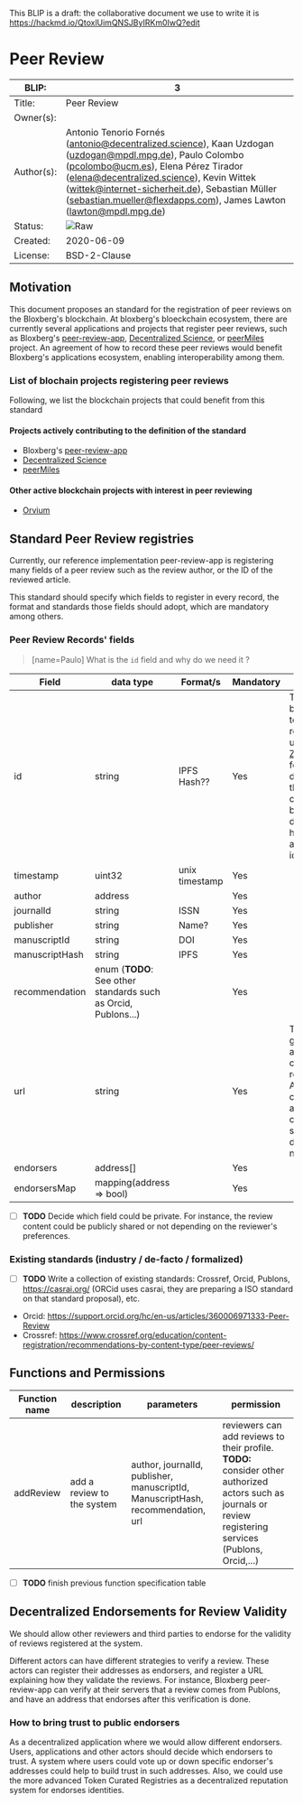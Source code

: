 This BLIP is a draft: the collaborative document we use to write it is https://hackmd.io/QtoxlUimQNSJByIRKm0IwQ?edit

# Peer Review

| BLIP:     | 3                                                        |
| -------- | ------------------------------------------------------------ |
| Title:   | Peer Review                                      |
| Owner(s):  |                                                            |
| Author(s):  | Antonio Tenorio Fornés (antonio@decentralized.science), Kaan Uzdogan (uzdogan@mpdl.mpg.de), Paulo Colombo (pcolombo@ucm.es), Elena Pérez Tirador (elena@decentralized.science), Kevin Wittek (wittek@internet-sicherheit.de), Sebastian Müller (sebastian.mueller@flexdapps.com), James Lawton (lawton@mpdl.mpg.de)                       |
| Status:  | ![Raw](http://rfc.unprotocols.org/spec:2/COSS/raw.svg) |
| Created: | 2020-06-09                                                   |
| License: | BSD-2-Clause                                                 |

## Motivation

This document proposes an standard for the registration of peer reviews on the Bloxberg's blockchain. At bloxberg's bloeckchain ecosystem, there are currently several applications and projects that register peer reviews, such as Bloxberg's [peer-review-app](https://github.com/bloxberg-org/peer-review-app), [Decentralized Science](https://decentralized.science), or [peerMiles](peermiles-project.kmi.open.ac.uk/) project. An agreement of how to record these peer reviews would benefit Bloxberg's applications ecosystem, enabling interoperability among them.

### List of blochain projects registering peer reviews
Following, we list the blockchain projects that could benefit from this standard

#### Projects actively contributing to the definition of the standard
 - Bloxberg's [peer-review-app](https://github.com/bloxberg-org/peer-review-app)
 - [Decentralized Science](https://decentralized.science)
 - [peerMiles](https://peermiles-project.kmi.open.ac.uk/)

#### Other active blockchain projects with interest in peer reviewing
 - [Orvium](https://orvium.io/)

## Standard Peer Review registries
Currently, our reference implementation peer-review-app is registering many fields of a peer review such as the review author, or the ID of the reviewed article.

This standard should specify which fields to register in every record, the format and standards those fields should adopt, which are mandatory among others.


### Peer Review Records' fields
> [name=Paulo] What is the `id` field and why do we need it ?

| Field | data type | Format/s | Mandatory |  Comments|
| -------- | ---- | ---- | -------- |----|
|     id | string  | IPFS Hash??   | Yes     | The id should be unique. How to make sure reviews are unique? See [Zooko's triangle](https://en.wikipedia.org/wiki/Zooko%27s_triangle) for a relevant discussion on the compromises between decentralization, human usability and unique identifiers   |
|     timestamp | uint32     | unix timestamp     |  Yes    |
|     author | address     |      |  Yes    |
|     journalId | string     |   ISSN    |  Yes    |
|     publisher | string     |     Name?   |  Yes    |
|     manuscriptId | string     |  DOI   |  Yes    |
|     manuscriptHash | string     |  IPFS   |  Yes    |
|     recommendation | enum (**TODO**: See other standards such as Orcid, Publons...)    |     |  Yes    |
|     url | string     |     |  Yes    | The url should give public access to the content of the review. Alternativelly, it can be a IPFS address so the content is served from a decentralized network
|     endorsers | address[]     |     |  Yes    |
|     endorsersMap | mapping(address => bool)     |     |  Yes    |


- [ ] **TODO** Decide which field could be private. For instance, the review content could be publicly shared or not depending on the reviewer's preferences.
### Existing standards (industry / de-facto / formalized)

- [ ] **TODO** Write a collection of existing standards: Crossref, Orcid, Publons, https://casrai.org/ (ORCid uses casrai, they are preparing a ISO standard on that standard proposal), etc.

- Orcid: https://support.orcid.org/hc/en-us/articles/360006971333-Peer-Review
- Crossref: https://www.crossref.org/education/content-registration/recommendations-by-content-type/peer-reviews/


## Functions and Permissions


| Function name | description | parameters | permission |
| -------- | -------- | -------- |  -------- |
| addReview | add a review to the system     | author, journalId, publisher, manuscriptId, ManuscriptHash, recommendation, url    | reviewers can add reviews to their profile. **TODO:** consider other authorized actors such as journals or review registering services (Publons, Orcid,...) |
- [ ] **TODO** finish previous function specification table

## Decentralized Endorsements for Review Validity
We should allow other reviewers and third parties to endorse for the validity of reviews registered at the system.

Different actors can have different strategies to verify a review. These actors can register their addresses as endorsers, and register a URL explaining how they validate the reviews. For instance, Bloxberg peer-review-app can verify at their servers that a review comes from Publons, and have an address that endorses after this verification is done.

### How to bring trust to public endorsers
As a decentralized application where we would allow different endorsers. Users, applications and other actors should decide which endorsers to trust. A system where users could vote up or down specific endorser's addresses could help to build trust in such addresses. Also, we could use the more advanced Token Curated Registries as a decentralized reputation system for endorses identities.

